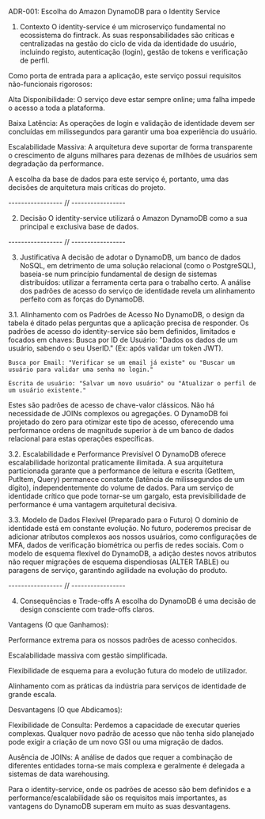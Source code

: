 ADR-001: Escolha do Amazon DynamoDB para o Identity Service

1. Contexto
  O identity-service é um microserviço fundamental no ecossistema do fintrack. As suas responsabilidades são críticas e centralizadas na gestão do ciclo de vida da identidade do usuário, incluindo registo, autenticação (login), gestão de tokens e verificação de perfil.

  Como porta de entrada para a aplicação, este serviço possui requisitos não-funcionais rigorosos:

  Alta Disponibilidade: O serviço deve estar sempre online; uma falha impede o acesso a toda a plataforma.

  Baixa Latência: As operações de login e validação de identidade devem ser concluídas em milissegundos para garantir uma boa experiência do usuário.

  Escalabilidade Massiva: A arquitetura deve suportar de forma transparente o crescimento de alguns milhares para dezenas de milhões de usuários sem degradação da performance.

A escolha da base de dados para este serviço é, portanto, uma das decisões de arquitetura mais críticas do projeto.

----------------- // -----------------

2. Decisão
  O identity-service utilizará o Amazon DynamoDB como a sua principal e exclusiva base de dados.

----------------- // -----------------

3. Justificativa
  A decisão de adotar o DynamoDB, um banco de dados NoSQL, em detrimento de uma solução relacional (como o PostgreSQL), baseia-se num princípio fundamental de design de sistemas distribuídos: utilizar a ferramenta certa para o trabalho certo. A análise dos padrões de acesso do serviço de identidade revela um alinhamento perfeito com as forças do DynamoDB.


3.1. Alinhamento com os Padrões de Acesso 
  No DynamoDB, o design da tabela é ditado pelas perguntas que a aplicação precisa de responder. Os padrões de acesso do identity-service são bem definidos, limitados e focados em chaves:
    Busca por ID de Usuário: "Dados os dados de um usuário, sabendo o seu UserID." (Ex: após validar um token JWT).

    Busca por Email: "Verificar se um email já existe" ou "Buscar um usuário para validar uma senha no login."

    Escrita de usuário: "Salvar um novo usuário" ou "Atualizar o perfil de um usuário existente."

  Estes são padrões de acesso de chave-valor clássicos. Não há necessidade de JOINs complexos ou agregações. O DynamoDB foi projetado do zero para otimizar este tipo de acesso, oferecendo uma performance ordens de magnitude superior à de um banco de dados relacional para estas operações específicas.


3.2. Escalabilidade e Performance Previsível
  O DynamoDB oferece escalabilidade horizontal praticamente ilimitada. A sua arquitetura particionada garante que a performance de leitura e escrita (GetItem, PutItem, Query) permanece constante (latência de milissegundos de um dígito), independentemente do volume de dados. Para um serviço de identidade crítico que pode tornar-se um gargalo, esta previsibilidade de performance é uma vantagem arquitetural decisiva.


3.3. Modelo de Dados Flexível (Preparado para o Futuro)
  O domínio de identidade está em constante evolução. No futuro, poderemos precisar de adicionar atributos complexos aos nossos usuários, como configurações de MFA, dados de verificação biométrica ou perfis de redes sociais. Com o modelo de esquema flexível do DynamoDB, a adição destes novos atributos não requer migrações de esquema dispendiosas (ALTER TABLE) ou paragens de serviço, garantindo agilidade na evolução do produto.

----------------- // -----------------

4. Consequências e Trade-offs
  A escolha do DynamoDB é uma decisão de design consciente com trade-offs claros.

  Vantagens (O que Ganhamos):

  Performance extrema para os nossos padrões de acesso conhecidos.

  Escalabilidade massiva com gestão simplificada.

  Flexibilidade de esquema para a evolução futura do modelo de utilizador.

  Alinhamento com as práticas da indústria para serviços de identidade de grande escala.

  Desvantagens (O que Abdicamos):

  Flexibilidade de Consulta: Perdemos a capacidade de executar queries complexas. Qualquer novo padrão de acesso que não tenha sido planejado pode exigir a criação de um novo GSI ou uma migração de dados.

  Ausência de JOINs: A análise de dados que requer a combinação de diferentes entidades torna-se mais complexa e geralmente é delegada a sistemas de data warehousing.

Para o identity-service, onde os padrões de acesso são bem definidos e a performance/escalabilidade são os requisitos mais importantes, as vantagens do DynamoDB superam em muito as suas desvantagens.